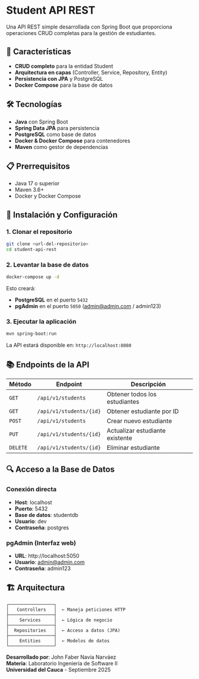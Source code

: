 # Student API REST

Una API REST simple desarrollada con Spring Boot que proporciona operaciones CRUD completas para la gestión de estudiantes.

## 🚀 Características

- **CRUD completo** para la entidad Student
- **Arquitectura en capas** (Controller, Service, Repository, Entity)
- **Persistencia con JPA** y PostgreSQL
- **Docker Compose** para la base de datos

## 🛠️ Tecnologías

- **Java** con Spring Boot
- **Spring Data JPA** para persistencia
- **PostgreSQL** como base de datos
- **Docker & Docker Compose** para contenedores
- **Maven** como gestor de dependencias

## 📋 Prerrequisitos

- Java 17 o superior
- Maven 3.6+
- Docker y Docker Compose

## 🔧 Instalación y Configuración

### 1. Clonar el repositorio
```bash
git clone <url-del-repositorio>
cd student-api-rest
```

### 2. Levantar la base de datos
```bash
docker-compose up -d
```

Esto creará:
- **PostgreSQL** en el puerto `5432`
- **pgAdmin** en el puerto `5050` (admin@admin.com / admin123)

### 3. Ejecutar la aplicación
```bash
mvn spring-boot:run
```

La API estará disponible en: `http://localhost:8080`

## 📚 Endpoints de la API

| Método | Endpoint | Descripción |
|--------|----------|-------------|
| `GET` | `/api/v1/students` | Obtener todos los estudiantes |
| `GET` | `/api/v1/students/{id}` | Obtener estudiante por ID |
| `POST` | `/api/v1/students` | Crear nuevo estudiante |
| `PUT` | `/api/v1/students/{id}` | Actualizar estudiante existente |
| `DELETE` | `/api/v1/students/{id}` | Eliminar estudiante |



## 🔍 Acceso a la Base de Datos

### Conexión directa
- **Host**: localhost
- **Puerto**: 5432
- **Base de datos**: studentdb
- **Usuario**: dev
- **Contraseña**: postgres

### pgAdmin (Interfaz web)
- **URL**: http://localhost:5050
- **Usuario**: admin@admin.com
- **Contraseña**: admin123

## 🏗️ Arquitectura

```
┌─────────────────┐
│   Controllers   │  ← Maneja peticiones HTTP
├─────────────────┤
│    Services     │  ← Lógica de negocio
├─────────────────┤
│  Repositories   │  ← Acceso a datos (JPA)
├─────────────────┤
│    Entities     │  ← Modelos de datos
└─────────────────┘
```


**Desarrollado por**: John Faber Navia Narváez  
**Materia**: Laboratorio Ingeniería de Software II  
**Universidad del Cauca** - Septiembre 2025

